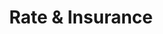 ---
title: Rate & Insurance
bg_image: /assets/images/insurance.webp
layout: insurance

serviceRates:
  - name: Individual Counseling
    image: /assets/images/individual-counseling.webp
    duration: 1hr
    price: $100
    contact_us_url: '#'

  - name: Parenting Skills Training
    image: /assets/images/parenting-skill-training.webp
    duration: 1hr
    price: $95.00
    contact_us_url: '#'

  - name: Children Counseling
    image: /assets/images/children's-counseling.webp
    duration: 1hr
    price: $100
    contact_us_url: '#'

  - name: Parent Counseling and Education
    image: /assets/images/parent-counseling-and-education.webp
    duration: 1hr
    price: $100
    contact_us_url: '#'

payments: 
  - name: Resiliency Counseling Group LLC accepts the following forms of payment
    list:
      - Checks
      - Major Credit Cards
      - Children and Youth Referral
    description: '*Please note: A .25 surcharge will be applied towards credit card transactions.'
  
  - name: Cancellation Policy
    description: We understand that there are times when you must miss an appointment due to emergencies or obligations for work or family. <br> <br> If an appointment is not canceled at least 24 hours in advance, you will be charged the full cost of the session; this will not be covered by your insurance.

  - name: Any Other Questions
    description: Please contact me for any additional questions you may have. I look forward to hearing from you!
---
